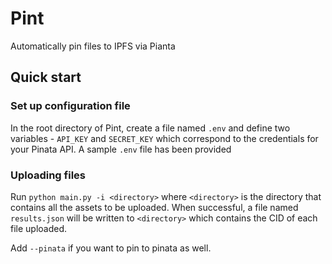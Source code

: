 # Pint

Automatically pin files to IPFS via Pianta

## Quick start

### Set up configuration file

In the root directory of Pint, create a file named `.env` and define
two variables - `API_KEY` and `SECRET_KEY` which correspond to the
credentials for your Pinata API. A sample `.env` file has been
provided

### Uploading files

Run `python main.py -i <directory>` where `<directory>` is the
directory that contains all the assets to be uploaded. When
successful, a file named `results.json` will be written to
`<directory>` which contains the CID of each file uploaded.

Add `--pinata` if you want to pin to pinata as well.

